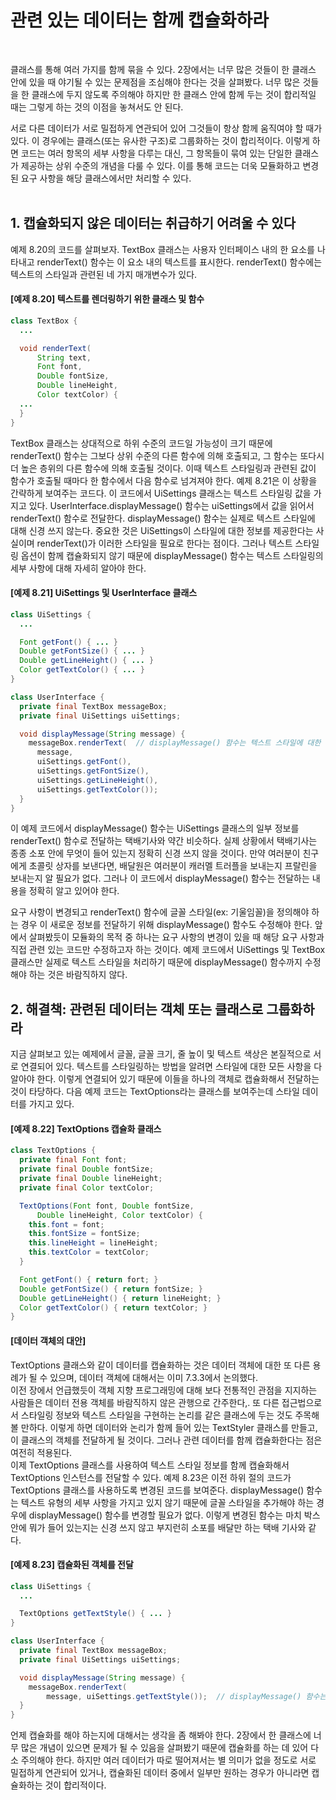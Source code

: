 # 관련 있는 데이터는 함께 캡슐화하라
<br/>

클래스를 통해 여러 가지를 함께 묶을 수 있다. 2장에서는 너무 많은 것들이 한 클래스 안에 있을 때 야기될 수 있는 문제점을 조심해야 한다는 것을 살펴봤다.
너무 많은 것들을 한 클래스에 두지 않도록 주의해야 하지만 한 클래스 안에 함께 두는 것이 합리적일 때는 그렇게 하는 것의 이점을 놓쳐서도 안 된다.

서로 다른 데이터가 서로 밀접하게 연관되어 있어 그것들이 항상 함께 움직여야 할 때가 있다. 이 경우에는 클래스(또는 유사한 구조)로 그룹화하는 것이 합리적이다.
이렇게 하면 코드는 여러 항목의 세부 사항을 다루는 대신, 그 항목들이 묶여 있는 단일한 클래스가 제공하는 상위 수준의 개념을 다룰 수 있다.
이를 통해 코드는 더욱 모듈화하고 변경된 요구 사항을 해당 클래스에서만 처리할 수 있다.
<br/>
<br/>
## 1. 캡슐화되지 않은 데이터는 취급하기 어려울 수 있다
예제 8.20의 코드를 살펴보자. TextBox 클래스는 사용자 인터페이스 내의 한 요소를 나타내고 renderText() 함수는 이 요소 내의 텍스트를 표시한다.
renderText() 함수에는 텍스트의 스타일과 관련된 네 가지 매개변수가 있다.

#### [예제 8.20] 텍스트를 렌더링하기 위한 클래스 및 함수
```java
class TextBox {
  ...

  void renderText(
      String text,
      Font font,
      Double fontSize,
      Double lineHeight,
      Color textColor) {
  ...
  }
}
```
TextBox 클래스는 상대적으로 하위 수준의 코드일 가능성이 크기 때문에 renderText() 함수는 그보다 상위 수준의 다른 함수에 의해 호출되고,
그 함수는 또다시 더 높은 층위의 다른 함수에 의해 호출될 것이다. 이때 텍스트 스타일링과 관련된 값이 함수가 호출될 때마다 한 함수에서 다음 함수로 넘겨져야 한다.
예제 8.21은 이 상황을 간략하게 보여주는 코드다. 이 코드에서 UiSettings 클래스는 텍스트 스타일링 값을 가지고 있다.
UserInterface.displayMessage() 함수는 uiSettings에서 값을 읽어서 renderText() 함수로 전달한다. displayMessage() 함수는 실제로 텍스트 스타일에 대해 신경 쓰지 않는다.
중요한 것은 UiSettings이 스타일에 대한 정보를 제공한다는 사실이며 renderText()가 이러한 스타일을 필요로 한다는 점이다.
그러나 텍스트 스타일링 옵션이 함께 캡슐화되지 않기 때문에 displayMessage() 함수는 텍스트 스타일링의 세부 사항에 대해 자세히 알아야 한다.

#### [예제 8.21] UiSettings 및 UserInterface 클래스
```java
class UiSettings {
  ...

  Font getFont() { ... }
  Double getFontSize() { ... }
  Double getLineHeight() { ... }
  Color getTextColor() { ... }
}

class UserInterface {
  private final TextBox messageBox;
  private final UiSettings uiSettings;

  void displayMessage(String message) {
    messageBox.renderText(  // displayMessage() 함수는 텍스트 스타일에 대한 세부적인 내용을 가지고 있다.
      message,
      uiSettings.getFont(),
      uiSettings.getFontSize(),
      uiSettings.getLineHeight(),
      uiSettings.getTextColor());
  }
}
```
이 예제 코드에서 displayMessage() 함수는 UiSettings 클래스의 일부 정보를 renderText() 함수로 전달하는 택배기사와 약간 비슷하다.
실제 상황에서 택배기사는 종종 소포 안에 무엇이 들어 있는지 정확히 신경 쓰지 않을 것이다.
만약 여러분이 친구에게 초콜릿 상자를 보낸다면, 배달원은 여러분이 캐러멜 트러플을 보내는지 프랄린을 보내는지 알 필요가 없다.
그러나 이 코드에서 displayMessage() 함수는 전달하는 내용을 정확히 알고 있어야 한다.

요구 사항이 변경되고 renderText() 함수에 글꼴 스타일(ex: 기울임꼴)을 정의해야 하는 경우 이 새로운 정보를 전달하기 위해 displayMessage() 함수도 수정해야 한다.
앞에서 살펴봤듯이 모듈화의 목적 중 하나는 요구 사항의 변경이 있을 때 해당 요구 사항과 직접 관련 있는 코드만 수정하고자 하는 것이다.
예제 코드에서 UiSettings 및 TextBox 클래스만 실제로 텍스트 스타일을 처리하기 때문에 displayMessage() 함수까지 수정해야 하는 것은 바람직하지 않다.

## 2. 해결책: 관련된 데이터는 객체 또는 클래스로 그룹화하라
지금 살펴보고 있는 예제에서 글꼴, 글꼴 크기, 줄 높이 및 텍스트 색상은 본질적으로 서로 연결되어 있다.
텍스트를 스타일링하는 방법을 알려면 스타일에 대한 모든 사항을 다 알아야 한다. 이렇게 연결되어 있기 때문에 이들을 하나의 객체로 캡슐화해서 전달하는 것이 타당하다.
다음 예제 코드는 TextOptions라는 클래스를 보여주는데 스타일 데이터를 가지고 있다.

#### [예제 8.22] TextOptions 캡슐화 클래스
```java
class TextOptions {
  private final Font font;
  private final Double fontSize;
  private final Double lineHeight;
  private final Color textColor;

  TextOptions(Font font, Double fontSize,
      Double lineHeight, Color textColor) {
    this.font = font;
    this.fontSize = fontSize;
    this.lineHeight = lineHeight;
    this.textColor = textColor;
  }

  Font getFont() { return fort; }
  Double getFontSize() { return fontSize; }
  Double getLineHeight() { return lineHeight; }
  Color getTextColor() { return textColor; }
}
```

#### [데이터 객체의 대안]
TextOptions 클래스와 같이 데이터를 캡슐화하는 것은 데이터 객체에 대한 또 다른 용례가 될 수 있으며, 데이터 객체에 대해서는 이미 7.3.3에서 논의했다.<br/>
이전 장에서 언급했듯이 객체 지향 프로그래밍에 대해 보다 전통적인 관점을 지지하는 사람들은 데이터 전용 객체를 바람직하지 않은 관행으로 간주한다,.
또 다른 접근법으로서 스타일링 정보와 텍스트 스타일을 구현하는 논리를 같은 클래스에 두는 것도 주목해볼 만하다.
이렇게 하면 데이터와 논리가 함께 들어 있는 TextStyler 클래스를 만들고, 이 클래스의 객체를 전달하게 될 것이다. 그러나 관련 데이터를 함께 캡슐화한다는 점은 여전히 적용된다.
<br/>
이제 TextOptions 클래스를 사용하여 텍스트 스타일 정보를 함께 캡슐화해서 TextOptions 인스턴스를 전달할 수 있다.
예제 8.23은 이전 하위 절의 코드가 TextOptions 클래스를 사용하도록 변경된 코드를 보여준다.
displayMessage() 함수는 텍스트 유형의 세부 사항을 가지고 있지 않기 때문에 글꼴 스타일을 추가해야 하는 경우에 displayMessage() 함수를 변경할 필요가 없다.
이렇게 변경된 함수는 마치 박스 안에 뭐가 들어 있는지는 신경 쓰지 않고 부지런히 소포를 배달만 하는 택배 기사와 같다.

#### [예제 8.23] 캡슐화된 객체를 전달
```java
class UiSettings {
  ...

  TextOptions getTextStyle() { ... }
}

class UserInterface {
  private final TextBox messageBox;
  private final UiSettings uiSettings;

  void displayMessage(String message) {
    messageBox.renderText(
        message, uiSettings.getTextStyle());  // displayMessage() 함수는 텍스트 스타일의 세부 사항이 없다.
  }
}
```
언제 캡슐화를 해야 하는지에 대해서는 생각을 좀 해봐야 한다.
2장에서 한 클래스에 너무 많은 개념이 있으면 문제가 될 수 있음을 살펴봤기 때문에 캡슐화를 하는 데 있어 다소 주의해야 한다.
하지만 여러 데이터가 따로 떨어져서는 별 의미가 없을 정도로 서로 밀접하게 연관되어 있거나, 캡슐화된 데이터 중에서 일부만 원하는 경우가 아니라면 캡슐화하는 것이 합리적이다.
